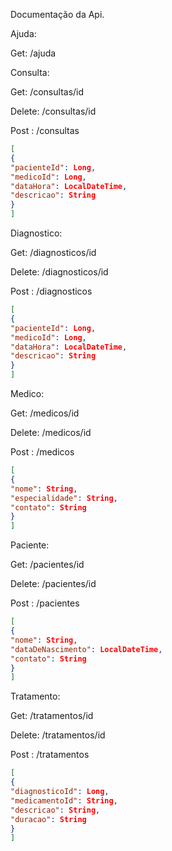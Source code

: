Documentação da Api.

Ajuda:

Get: /ajuda


Consulta:

Get: /consultas/id

Delete: /consultas/id

Post : /consultas 

```json
[
{
"pacienteId": Long,
"medicoId": Long,
"dataHora": LocalDateTime,
"descricao": String
}
]
```

Diagnostico:

Get: /diagnosticos/id

Delete: /diagnosticos/id

Post : /diagnosticos

```json
[
{
"pacienteId": Long,
"medicoId": Long,
"dataHora": LocalDateTime,
"descricao": String
}
]
```

Medico:

Get: /medicos/id

Delete: /medicos/id

Post : /medicos

```json
[
{
"nome": String,
"especialidade": String,
"contato": String
}
]
```

Paciente:

Get: /pacientes/id

Delete: /pacientes/id

Post : /pacientes

```json
[
{
"nome": String,
"dataDeNascimento": LocalDateTime,
"contato": String
}
]
```

Tratamento:

Get: /tratamentos/id

Delete: /tratamentos/id

Post : /tratamentos

```json
[
{
"diagnosticoId": Long,
"medicamentoId": String,
"descricao": String,
"duracao": String
}
]
```
